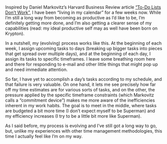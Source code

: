 

Inspired by Daniel Markovitz’s Harvard Business Review article [“To-Do Lists Don’t
Work”](http://blogs.hbr.org/cs/2012/01/to-do_lists_dont_work.html), I have been “living in my calendar”
for a few weeks now. While I’m still a long way from becoming as productive as I’d like to be, I’m
definitely getting more done, and I’m also getting a clearer sense of my capabilities (read: my ideal
productive self may as well have been born on Krypton).

In a nutshell, my (evolving) process works like this. At the beginning of each week, I assign upcoming tasks
to days (breaking up bigger tasks into pieces that get spread over multiple days), and at the beginning of
each day, I assign its tasks to specific timeframes. I leave some breathing room here and there for responding
to e-mail and other little things that might pop up and need immediate attention.

So far, I have yet to accomplish a day’s tasks according to my schedule, and that failure is very valuable.
On one hand, it lets me see precisely how far off my time estimates are for various sorts of tasks, and on the
other, the pressure applied by the specific timeframe constraints (which Markovitz calls a “commitment
device”) makes me more aware of the inefficiencies inherent in my work habits. The goal is to meet in the
middle, where tasks are budgeted a bit more time (I don’t expect myself to be Superman) and my efficiency
increases (I try to be a little bit more like Superman).

As I said before, my process is evolving and I’ve still got a long way to go, but, unlike my experiences
with other time management methodologies, this time I actually feel like I’m on my way.